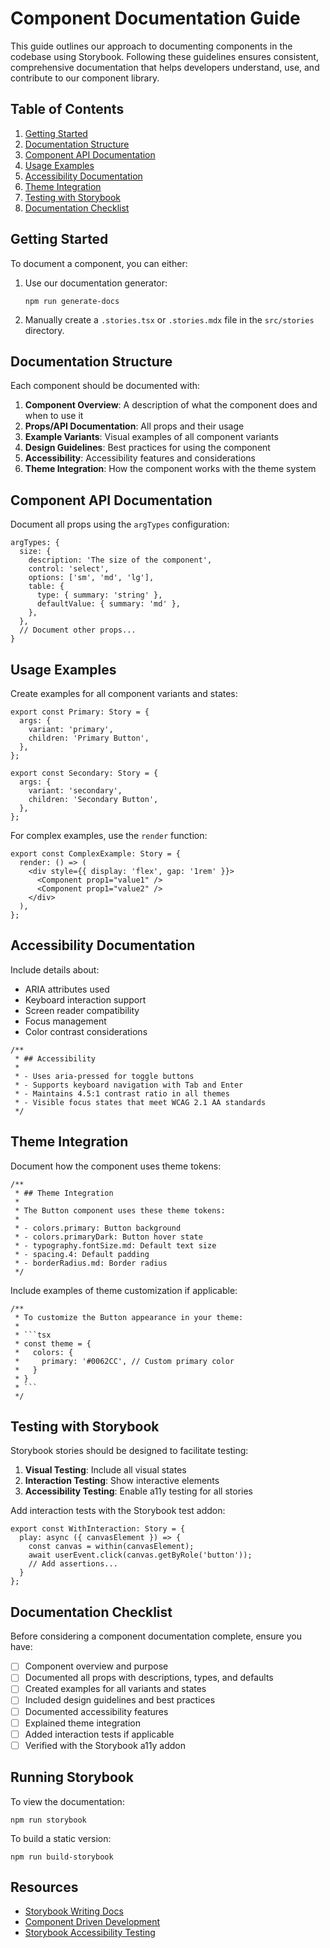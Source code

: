 # Component Documentation Guide

This guide outlines our approach to documenting components in the codebase using Storybook. Following these guidelines ensures consistent, comprehensive documentation that helps developers understand, use, and contribute to our component library.

## Table of Contents

1. [Getting Started](#getting-started)
2. [Documentation Structure](#documentation-structure)
3. [Component API Documentation](#component-api-documentation)
4. [Usage Examples](#usage-examples)
5. [Accessibility Documentation](#accessibility-documentation)
6. [Theme Integration](#theme-integration)
7. [Testing with Storybook](#testing-with-storybook)
8. [Documentation Checklist](#documentation-checklist)

## Getting Started

To document a component, you can either:

1. Use our documentation generator:
   ```
   npm run generate-docs
   ```

2. Manually create a `.stories.tsx` or `.stories.mdx` file in the `src/stories` directory.

## Documentation Structure

Each component should be documented with:

1. **Component Overview**: A description of what the component does and when to use it
2. **Props/API Documentation**: All props and their usage
3. **Example Variants**: Visual examples of all component variants
4. **Design Guidelines**: Best practices for using the component
5. **Accessibility**: Accessibility features and considerations 
6. **Theme Integration**: How the component works with the theme system

## Component API Documentation

Document all props using the `argTypes` configuration:

```tsx
argTypes: {
  size: {
    description: 'The size of the component',
    control: 'select',
    options: ['sm', 'md', 'lg'],
    table: {
      type: { summary: 'string' },
      defaultValue: { summary: 'md' },
    },
  },
  // Document other props...
}
```

## Usage Examples

Create examples for all component variants and states:

```tsx
export const Primary: Story = {
  args: {
    variant: 'primary',
    children: 'Primary Button',
  },
};

export const Secondary: Story = {
  args: {
    variant: 'secondary',
    children: 'Secondary Button',
  },
};
```

For complex examples, use the `render` function:

```tsx
export const ComplexExample: Story = {
  render: () => (
    <div style={{ display: 'flex', gap: '1rem' }}>
      <Component prop1="value1" />
      <Component prop1="value2" />
    </div>
  ),
};
```

## Accessibility Documentation

Include details about:

- ARIA attributes used
- Keyboard interaction support
- Screen reader compatibility
- Focus management
- Color contrast considerations

```tsx
/**
 * ## Accessibility
 * 
 * - Uses aria-pressed for toggle buttons
 * - Supports keyboard navigation with Tab and Enter
 * - Maintains 4.5:1 contrast ratio in all themes
 * - Visible focus states that meet WCAG 2.1 AA standards
 */
```

## Theme Integration

Document how the component uses theme tokens:

```tsx
/**
 * ## Theme Integration
 * 
 * The Button component uses these theme tokens:
 * 
 * - colors.primary: Button background
 * - colors.primaryDark: Button hover state
 * - typography.fontSize.md: Default text size
 * - spacing.4: Default padding
 * - borderRadius.md: Border radius
 */
```

Include examples of theme customization if applicable:

```tsx
/**
 * To customize the Button appearance in your theme:
 * 
 * ```tsx
 * const theme = {
 *   colors: {
 *     primary: '#0062CC', // Custom primary color
 *   }
 * }
 * ```
 */
```

## Testing with Storybook

Storybook stories should be designed to facilitate testing:

1. **Visual Testing**: Include all visual states
2. **Interaction Testing**: Show interactive elements
3. **Accessibility Testing**: Enable a11y testing for all stories

Add interaction tests with the Storybook test addon:

```tsx
export const WithInteraction: Story = {
  play: async ({ canvasElement }) => {
    const canvas = within(canvasElement);
    await userEvent.click(canvas.getByRole('button'));
    // Add assertions...
  }
};
```

## Documentation Checklist

Before considering a component documentation complete, ensure you have:

- [ ] Component overview and purpose
- [ ] Documented all props with descriptions, types, and defaults
- [ ] Created examples for all variants and states
- [ ] Included design guidelines and best practices
- [ ] Documented accessibility features
- [ ] Explained theme integration
- [ ] Added interaction tests if applicable
- [ ] Verified with the Storybook a11y addon

## Running Storybook

To view the documentation:

```
npm run storybook
```

To build a static version:

```
npm run build-storybook
```

## Resources

- [Storybook Writing Docs](https://storybook.js.org/docs/react/writing-docs/introduction)
- [Component Driven Development](https://www.componentdriven.org/)
- [Storybook Accessibility Testing](https://storybook.js.org/addons/@storybook/addon-a11y) 